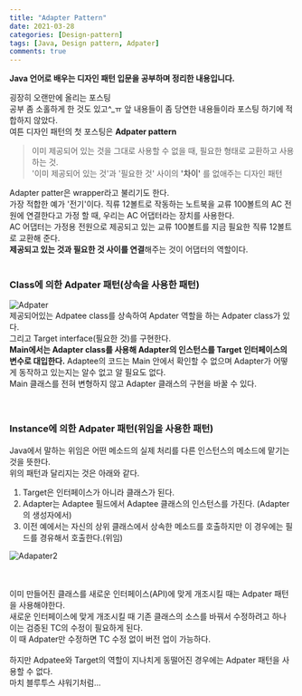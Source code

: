 ```yaml
---
title: "Adapter Pattern"
date: 2021-03-28
categories: [Design-pattern]
tags: [Java, Design pattern, Adpater]
comments: true
---
```


**Java 언어로 배우는 디자인 패턴 입문을 공부하며 정리한 내용입니다.**
<br>

굉장히 오랜만에 올리는 포스팅  
공부 좀 소홀하게 한 것도 있고^_ㅠ 앞 내용들이 좀 당연한 내용들이라 포스팅 하기에 적합하지 않았다.  
여튼 디자인 패턴의 첫 포스팅은 **Adpater pattern**  

> 이미 제공되어 있는 것을 그대로 사용할 수 없을 때, 필요한 형태로 교환하고 사용하는 것.  
> '이미 제공되어 있는 것'과 '필요한 것' 사이의 **'차이'** 를 없애주는 디자인 패턴

Adapter patter은 wrapper라고 불리기도 한다.  
가장 적합한 예가 '전기'이다. 
직류 12볼트로 작동하는 노트북을 교류 100볼트의 AC 전원에 연결한다고 가정 할 때, 우리는 AC 어댑터라는 장치를 사용한다.  
AC 어댑터는 가정용 전원으로 제공되고 있는 교류 100볼트를 지금 필요한 직류 12볼트로 교환해 준다.  
**제공되고 있는 것과 필요한 것 사이를 연결**해주는 것이 어댑터의 역할이다. 
<br>
<br>

### Class에 의한 Adpater 패턴(상속을 사용한 패턴)  
![Adpater](https://user-images.githubusercontent.com/77476913/112746178-45bb0080-8fe8-11eb-86fc-9ad2e79e947c.PNG)  
제공되어있는 Adpatee class를 상속하여 Apdater 역할을 하는 Adpater class가 있다.  
그리고 Target interface(필요한 것)를 구현한다.  
**Main에서는 Adapter class를 사용해 Adapter의 인스턴스를 Target 인터페이스의 변수로 대입한다.** 
Adaptee의 코드는 Main 안에서 확인할 수 없으며 Adapter가 어떻게 동작하고 있는지는 알수 없고 알 필요도 없다.  
Main 클래스를 전혀 변형하지 않고 Adapter 클래스의 구현을 바꿀 수 있다.  
<br>
<br>

### Instance에 의한 Adpater 패턴(위임을 사용한 패턴)
Java에서 말하는 위임은 어떤 메소드의 실제 처리를 다른 인스턴스의 메소드에 맡기는 것을 뜻한다.  
위의 패턴과 달리지는 것은 아래와 같다.
1. Target은 인터페이스가 아니라 클래스가 된다.  
2. Adapter는 Adaptee 필드에서 Adaptee 클래스의 인스턴스를 가진다. (Adapter의 생성자에서)
3. 이전 예에서는 자신의 상위 클래스에서 상속한 메소드를 호출하지만 이 경우에는 필드를 경유해서 호출한다.(위임)  

![Adapater2](https://user-images.githubusercontent.com/77476913/112746636-0a6e0100-8feb-11eb-98d5-fc2ed36755fb.PNG)  
<br>
<br>

이미 만들어진 클래스를 새로운 인터페이스(API)에 맞게 개조시킬 때는 Adpater 패턴을 사용해야한다.  
새로운 인터페이스에 맞게 개조시킬 때 기존 클래스의 소스를 바꿔서 수정하려고 하나 이는 검증된 TC의 수정이 필요하게 된다.  
이 때 Adpater만 수정하면 TC 수정 없이 버전 업이 가능하다.  
<br>
하지만 Adpatee와 Target의 역할이 지나치게 동떨어진 경우에는 Adpater 패턴을 사용할 수 없다.  
마치 블루투스 샤워기처럼...

